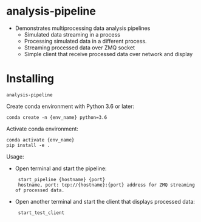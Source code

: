 # analysis-pipeline
  - Demonstrates multiprocessing data analysis pipelines
    - Simulated data streaming in a process
    - Processing simulated data in a different process.
    - Streaming processed data over ZMQ socket
    - Simple client that receive processed data over network and display

Installing
==========

`analysis-pipeline` 

Create conda environment with Python 3.6 or later:

    conda create -n {env_name} python=3.6

Activate conda environment:

    conda activate {env_name}
    pip install -e .

Usage:

 - Open terminal and start the pipeline:

        start_pipeline {hostname} {port}
        hostname, port: tcp://{hostname}:{port} address for ZMQ streaming of processed data.

 - Open another terminal and start the client that displays processed data:
    
        start_test_client
